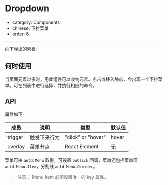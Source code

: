 # Dropdown

- category: Components
- chinese: 下拉菜单
- order: 6

---

向下弹出的列表。

## 何时使用

当页面元素过多时，用此组件可以收纳元素。点击或移入触点，会出现一个下拉菜单。可在列表中进行选择，并执行相应的命令。

## API

属性如下

| 成员        | 说明           | 类型               | 默认值       |
|-------------|----------------|--------------------|--------------|
| trigger     | 触发下来行为   | "click" or "hover" | hover        |
| overlay     | 菜单节点       | React.Element      | 无           |


菜单可由 `antd.Menu` 取得，可设置 `onClick` 回调，菜单还包括菜单项 `antd.Menu.Item`，分割线 `antd.Menu.Divider`。

> 注意： Menu.Item 必须设置唯一的 key 属性。
